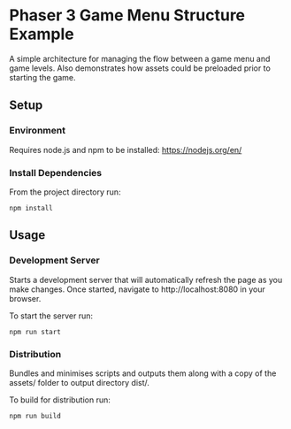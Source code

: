 # Phaser 3 Game Menu Structure Example
A simple architecture for managing the flow between a game menu and game levels. Also demonstrates how assets could be preloaded prior to starting the game.

## Setup

### Environment
Requires node.js and npm to be installed: https://nodejs.org/en/

### Install Dependencies
From the project directory run:

`npm install`

## Usage

### Development Server
Starts a development server that will automatically refresh the page as you make changes. Once started, navigate to http://localhost:8080 in your browser.

To start the server run:

`npm run start`

### Distribution
Bundles and minimises scripts and outputs them along with a copy of the assets/ folder to output directory dist/.

To build for distribution run:

`npm run build`
